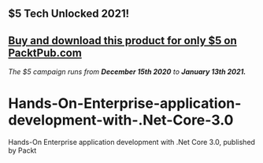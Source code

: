 ## $5 Tech Unlocked 2021!
[Buy and download this product for only $5 on PacktPub.com](https://www.packtpub.com/)
-----
*The $5 campaign         runs from __December 15th 2020__ to __January 13th 2021.__*

# Hands-On-Enterprise-application-development-with-.Net-Core-3.0
Hands-On Enterprise application development with .Net Core 3.0, published by Packt
